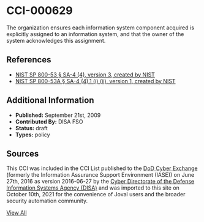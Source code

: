 # CCI-000629

The organization ensures each information system component acquired is explicitly assigned to an information system, and that the owner of the system acknowledges this assignment.

## References ##

* [NIST SP 800-53 § SA-4 (4), version 3, created by NIST](http://csrc.nist.gov/publications/PubsSPs.html)
* [NIST SP 800-53A § SA-4 (4).1 (i) (ii), version 1, created by NIST](http://csrc.nist.gov/publications/PubsSPs.html)


## Additional Information ##

* **Published:** September 21st, 2009
* **Contributed By:** DISA FSO
* **Status:** draft
* **Types:** policy

## Sources ##

This CCI was included in the CCI List published to the [DoD Cyber Exchange](https://public.cyber.mil/stigs/cci/)
(formerly the Information Assurance Support Environment (IASE)) on June 27th, 2016 as version
2016-06-27 by the [Cyber Directorate of the Defense Information Systems Agency (DISA)](https://public.cyber.mil/about-cyber/)
and was imported to this site on October 10th, 2021 for the convenience of Joval users and the broader
security automation community.

[View All](../README.md)
